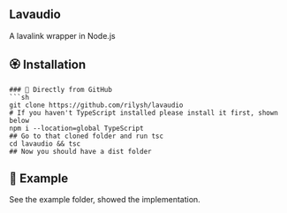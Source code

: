 ## Lavaudio
A lavalink wrapper in Node.js

## 🏵️ Installation
```
### 🔖 Directly from GitHub
```sh
git clone https://github.com/rilysh/lavaudio
# If you haven't TypeScript installed please install it first, shown below
npm i --location=global TypeScript
## Go to that cloned folder and run tsc
cd lavaudio && tsc
## Now you should have a dist folder
```

## 📃 Example
See the example folder, showed the implementation.
